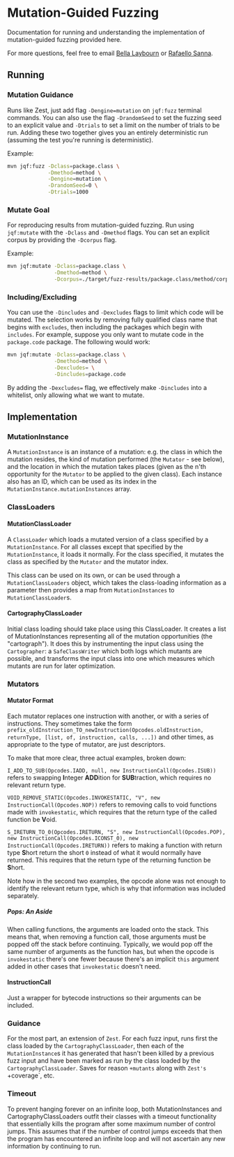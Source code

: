 # Mutation-Guided Fuzzing

Documentation for running and understanding the implementation of mutation-guided fuzzing provided here.

<!-- For project writeup, see [this document](https://saphirasnow.github.io/17-355/Bella_Laybourn_17355_Project.pdf). -->

For more questions, feel free to email [Bella Laybourn](mailto:ilaybour@andrew.cmu.edu) or [Rafaello Sanna](mailto:rsanna@u.rochester.edu).

## Running
### Mutation Guidance

Runs like Zest, just add flag `-Dengine=mutation` on `jqf:fuzz` terminal commands. You can also use the flag `-DrandomSeed` to set the fuzzing seed to an explicit value and `-Dtrials` to set a limit on the number of trials to be run. Adding these two together gives you an entirely deterministic run (assuming the test you're running is deterministic).

Example: 

```sh
mvn jqf:fuzz -Dclass=package.class \
             -Dmethod=method \
			 -Dengine=mutation \
			 -DrandomSeed=0 \
			 -Dtrials=1000
```

### Mutate Goal

For reproducing results from mutation-guided fuzzing. Run using `jqf:mutate` with the `-Dclass` and `-Dmethod` flags. 
You can set an explicit corpus by providing the `-Dcorpus` flag.

Example: 

```sh
mvn jqf:mutate -Dclass=package.class \
               -Dmethod=method \
			   -Dcorpus=./target/fuzz-results/package.class/method/corpus/ 
```

### Including/Excluding

You can use the `-Dincludes` and `-Dexcludes` flags to limit which code will be mutated. 
The selection works by removing fully qualified class name that begins with `excludes`, then including the packages which begin with `includes`.
For example, suppose you only want to mutate code in the `package.code` package. The following would work:

```sh
mvn jqf:mutate -Dclass=package.class \
	           -Dmethod=method \
			   -Dexcludes= \
			   -Dincludes=package.code
```

By adding the `-Dexcludes=` flag, we effectively make `-Dincludes` into a whitelist, only allowing what we want to mutate.

## Implementation

### MutationInstance

A `MutationInstance` is an instance of a mutation: e.g. the class in which the mutation resides, the kind of mutation performed (the `Mutator` - see below), and the location in which the mutation takes places (given as the n'th opportunity for the `Mutator` to be applied to the given class). Each instance also has an ID, which can be used as its index in the `MutationInstance.mutationInstances` array.

### ClassLoaders

#### MutationClassLoader

A `ClassLoader` which loads a mutated version of a class specified by a `MutationInstance`. For all classes except that specified by the `MutationInstance`, it loads it normally. For the class specified, it mutates the class as specified by the `Mutator` and the mutator index.

This class can be used on its own, or can be used through a `MutationClassLoaders` object, which takes the class-loading information as a parameter then provides a map from `MutationInstances` to `MutationClassLoader`s.

#### CartographyClassLoader

Initial class loading should take place using this ClassLoader. It creates a list of MutationInstances representing all of the mutation opportunities (the "cartograph"). It does this by instrumenting the input class using the `Cartographer`: a `SafeClassWriter` which both logs which mutants are possible, and transforms the input class into one which measures which mutants are run for later optimization.

### Mutators

#### Mutator Format

Each mutator replaces one instruction with another, or with a series of instructions. 
They sometimes take the form `prefix_oldInstruction_TO_newInstruction(Opcodes.oldInstruction, returnType, [list, of, instruction, calls, ...])` and other times, as appropriate to the type of mutator, are just descriptors.

To make that more clear, three actual examples, broken down:

`I_ADD_TO_SUB(Opcodes.IADD, null, new InstructionCall(Opcodes.ISUB))`
refers to swapping <b>I</b>nteger <b>ADD</b>ition for <b>SUB</b>traction, which requires no relevant return type.

`VOID_REMOVE_STATIC(Opcodes.INVOKESTATIC, "V", new InstructionCall(Opcodes.NOP))`
refers to removing calls to void functions made with `invokestatic`, which requires that the return type of the called function be <b>V</b>oid.

`S_IRETURN_TO_0(Opcodes.IRETURN, "S", new InstructionCall(Opcodes.POP), new InstructionCall(Opcodes.ICONST_0), new InstructionCall(Opcodes.IRETURN))`
refers to making a function with return type <b>S</b>hort return the short `0` instead of what it would normally have returned. This requires that the return type of the returning function be <b>S</b>hort.

Note how in the second two examples, the opcode alone was not enough to identify the relevant return type, which is why that information was included separately.

##### Pops: An Aside

When calling functions, the arguments are loaded onto the stack. This means that, when removing a function call, those arguments must be popped off the stack before continuing. 
Typically, we would pop off the same number of arguments as the function has, but when the opcode is `invokestatic` there's one fewer because there's an implicit `this` argument added in other cases that `invokestatic` doesn't need.

#### InstructionCall

Just a wrapper for bytecode instructions so their arguments can be included.

### Guidance

For the most part, an extension of `Zest`.
For each fuzz input, runs first the class loaded by the `CartographyClassLoader`, then each of the `MutationInstance`s it has generated that hasn't been killed by a previous fuzz input and have been marked as run by the class loaded by the `CartographyClassLoader`.
Saves for reason `+mutants` along with `Zest's `+coverage`, etc.

### Timeout

To prevent hanging forever on an infinite loop, both MutationInstances and CartographyClassLoaders outfit their classes with a timeout functionality that essentially kills the program after some maximum number of control jumps.
This assumes that if the number of control jumps exceeds that then the program has encountered an infinite loop and will not ascertain any new information by continuing to run.
